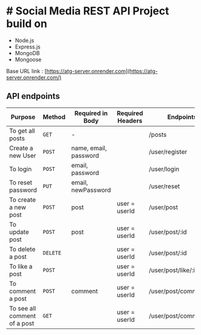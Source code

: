 # # Social Media REST API Project build on

- Node.js
- Express.js
- MongoDB
- Mongoose

Base URL link : [https://atg-server.onrender.com](https://atg-server.onrender.com/)

## API endpoints

| Purpose                      | Method   | Required in Body      | Required Headers | Endpoints              |
| ---------------------------- | -------- | --------------------- | ---------------- | ---------------------- |
| To get all posts             | `GET`    | -                     |                  | /posts                 |
| Create a new User            | `POST`   | name, email, password |                  | /user/register         |
| To login                     | `POST`   | email, password       |                  | /user/login            |
| To reset password            | `PUT`    | email, newPassword    |                  | /user/reset            |
| To create a new post         | `POST`   | post                  | user = userId    | /user/post             |
| To update post               | `POST`   | post                  | user = userId    | /user/post/:id         |
| To delete a post             | `DELETE` |                       | user = userId    | /user/post/:id         |
| To like a post               | `POST`   |                       | user = userId    | /user/post/like/:id    |
| To comment a post            | `POST`   | comment               | user = userId    | /user/post/comment/:id |
| To see all comment of a post | `GET`    |                       | user = userId    | /user/post/comment/:id |
